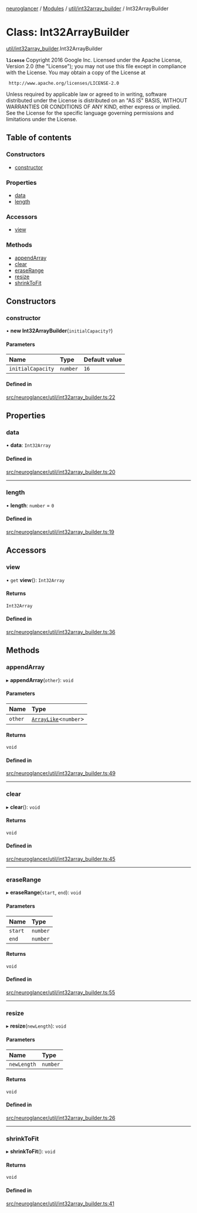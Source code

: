[neuroglancer](../README.md) / [Modules](../modules.md) / [util/int32array\_builder](../modules/util_int32array_builder.md) / Int32ArrayBuilder

# Class: Int32ArrayBuilder

[util/int32array_builder](../modules/util_int32array_builder.md).Int32ArrayBuilder

**`license`**
Copyright 2016 Google Inc.
Licensed under the Apache License, Version 2.0 (the "License");
you may not use this file except in compliance with the License.
You may obtain a copy of the License at

     http://www.apache.org/licenses/LICENSE-2.0

Unless required by applicable law or agreed to in writing, software
distributed under the License is distributed on an "AS IS" BASIS,
WITHOUT WARRANTIES OR CONDITIONS OF ANY KIND, either express or implied.
See the License for the specific language governing permissions and
limitations under the License.

## Table of contents

### Constructors

- [constructor](util_int32array_builder.Int32ArrayBuilder.md#constructor)

### Properties

- [data](util_int32array_builder.Int32ArrayBuilder.md#data)
- [length](util_int32array_builder.Int32ArrayBuilder.md#length)

### Accessors

- [view](util_int32array_builder.Int32ArrayBuilder.md#view)

### Methods

- [appendArray](util_int32array_builder.Int32ArrayBuilder.md#appendarray)
- [clear](util_int32array_builder.Int32ArrayBuilder.md#clear)
- [eraseRange](util_int32array_builder.Int32ArrayBuilder.md#eraserange)
- [resize](util_int32array_builder.Int32ArrayBuilder.md#resize)
- [shrinkToFit](util_int32array_builder.Int32ArrayBuilder.md#shrinktofit)

## Constructors

### constructor

• **new Int32ArrayBuilder**(`initialCapacity?`)

#### Parameters

| Name | Type | Default value |
| :------ | :------ | :------ |
| `initialCapacity` | `number` | `16` |

#### Defined in

[src/neuroglancer/util/int32array_builder.ts:22](https://github.com/ActiveBrainAtlas2/neuroglancer/blob/1beb5d34/src/neuroglancer/util/int32array_builder.ts#L22)

## Properties

### data

• **data**: `Int32Array`

#### Defined in

[src/neuroglancer/util/int32array_builder.ts:20](https://github.com/ActiveBrainAtlas2/neuroglancer/blob/1beb5d34/src/neuroglancer/util/int32array_builder.ts#L20)

___

### length

• **length**: `number` = `0`

#### Defined in

[src/neuroglancer/util/int32array_builder.ts:19](https://github.com/ActiveBrainAtlas2/neuroglancer/blob/1beb5d34/src/neuroglancer/util/int32array_builder.ts#L19)

## Accessors

### view

• `get` **view**(): `Int32Array`

#### Returns

`Int32Array`

#### Defined in

[src/neuroglancer/util/int32array_builder.ts:36](https://github.com/ActiveBrainAtlas2/neuroglancer/blob/1beb5d34/src/neuroglancer/util/int32array_builder.ts#L36)

## Methods

### appendArray

▸ **appendArray**(`other`): `void`

#### Parameters

| Name | Type |
| :------ | :------ |
| `other` | [`ArrayLike`](../interfaces/async_computation_encode_compressed_segmentation_request._internal_.ArrayLike.md)<`number`\> |

#### Returns

`void`

#### Defined in

[src/neuroglancer/util/int32array_builder.ts:49](https://github.com/ActiveBrainAtlas2/neuroglancer/blob/1beb5d34/src/neuroglancer/util/int32array_builder.ts#L49)

___

### clear

▸ **clear**(): `void`

#### Returns

`void`

#### Defined in

[src/neuroglancer/util/int32array_builder.ts:45](https://github.com/ActiveBrainAtlas2/neuroglancer/blob/1beb5d34/src/neuroglancer/util/int32array_builder.ts#L45)

___

### eraseRange

▸ **eraseRange**(`start`, `end`): `void`

#### Parameters

| Name | Type |
| :------ | :------ |
| `start` | `number` |
| `end` | `number` |

#### Returns

`void`

#### Defined in

[src/neuroglancer/util/int32array_builder.ts:55](https://github.com/ActiveBrainAtlas2/neuroglancer/blob/1beb5d34/src/neuroglancer/util/int32array_builder.ts#L55)

___

### resize

▸ **resize**(`newLength`): `void`

#### Parameters

| Name | Type |
| :------ | :------ |
| `newLength` | `number` |

#### Returns

`void`

#### Defined in

[src/neuroglancer/util/int32array_builder.ts:26](https://github.com/ActiveBrainAtlas2/neuroglancer/blob/1beb5d34/src/neuroglancer/util/int32array_builder.ts#L26)

___

### shrinkToFit

▸ **shrinkToFit**(): `void`

#### Returns

`void`

#### Defined in

[src/neuroglancer/util/int32array_builder.ts:41](https://github.com/ActiveBrainAtlas2/neuroglancer/blob/1beb5d34/src/neuroglancer/util/int32array_builder.ts#L41)
